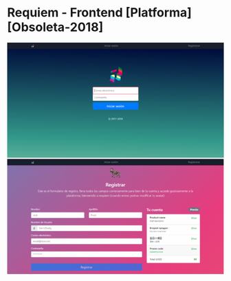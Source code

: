 

# Requiem - Frontend [Platforma] [Obsoleta-2018]

<img src="src/assets/images/login.png?raw=true"/>

<img src="src/assets/images/signup.png?raw=true"/>

